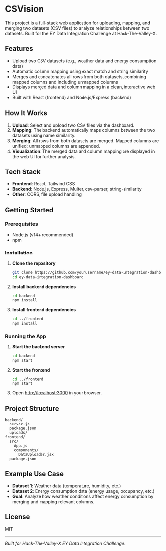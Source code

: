 # CSVision

This project is a full-stack web application for uploading, mapping, and merging two datasets (CSV files) to analyze relationships between two datasets. Built for the EY Data Integration Challenge at Hack-The-Valley-X.

## Features

- Upload two CSV datasets (e.g., weather data and energy consumption data)
- Automatic column mapping using exact match and string similarity
- Merges and concatenates all rows from both datasets, combining mapped columns and including unmapped columns
- Displays merged data and column mapping in a clean, interactive web UI
- Built with React (frontend) and Node.js/Express (backend)

## How It Works

1. **Upload**: Select and upload two CSV files via the dashboard.
2. **Mapping**: The backend automatically maps columns between the two datasets using name similarity.
3. **Merging**: All rows from both datasets are merged. Mapped columns are unified; unmapped columns are appended.
4. **Visualization**: The merged data and column mapping are displayed in the web UI for further analysis.

## Tech Stack

- **Frontend**: React, Tailwind CSS
- **Backend**: Node.js, Express, Multer, csv-parser, string-similarity
- **Other**: CORS, file upload handling

## Getting Started

### Prerequisites

- Node.js (v14+ recommended)
- npm

### Installation

1. **Clone the repository**
   ```bash
   git clone https://github.com/yourusername/ey-data-integration-dashboard.git
   cd ey-data-integration-dashboard
   ```

2. **Install backend dependencies**
   ```bash
   cd backend
   npm install
   ```

3. **Install frontend dependencies**
   ```bash
   cd ../frontend
   npm install
   ```

### Running the App

1. **Start the backend server**
   ```bash
   cd backend
   npm start
   ```

2. **Start the frontend**
   ```bash
   cd ../frontend
   npm start
   ```

3. Open [http://localhost:3000](http://localhost:3000) in your browser.

## Project Structure

```
backend/
  server.js
  package.json
  uploads/
frontend/
  src/
    App.js
    components/
      DataUploader.jsx
  package.json
```

## Example Use Case

- **Dataset 1**: Weather data (temperature, humidity, etc.)
- **Dataset 2**: Energy consumption data (energy usage, occupancy, etc.)
- **Goal**: Analyze how weather conditions affect energy consumption by merging and mapping relevant columns.

## License

MIT

---

*Built for Hack-The-Valley-X EY Data Integration Challenge.*
